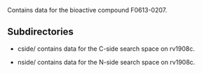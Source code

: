 Contains data for the bioactive compound F0613-0207.

## Subdirectories

- cside/ contains data for the C-side search space on rv1908c.

- nside/ contains data for the N-side search space on rv1908c.

